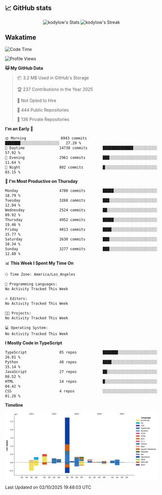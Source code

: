 ## 📈 GitHub stats
<!--START_SECTION:github-->
<div class="badges-githubstats">
  <p align="center">
    <img src="https://github-readme-stats.vercel.app/api?username=kodylow&theme=tokyonight&show_icons=true&hide_border=true&count_private=true" alt="kodylow's Stats" height="165">
    <img src="https://github-readme-streak-stats.herokuapp.com/?user=kodylow&theme=tokyonight&hide_border=true" alt="kodylow's Streak" height="165">
  </p>
</div>
<!--END_SECTION:github-->

## Wakatime 
<!--START_SECTION:waka-->
![Code Time](http://img.shields.io/badge/Code%20Time-1%2C294%20hrs%2031%20mins-blue)

![Profile Views](http://img.shields.io/badge/Profile%20Views-0-blue)

**🐱 My GitHub Data** 

> 📦 3.2 MB Used in GitHub's Storage 
 > 
> 🏆 237 Contributions in the Year 2025
 > 
> 🚫 Not Opted to Hire
 > 
> 📜 444 Public Repositories 
 > 
> 🔑 136 Private Repositories 
 > 
**I'm an Early 🐤** 

```text
🌞 Morning                6943 commits        ███████░░░░░░░░░░░░░░░░░░   27.29 % 
🌆 Daytime                14738 commits       ██████████████░░░░░░░░░░░   57.92 % 
🌃 Evening                2961 commits        ███░░░░░░░░░░░░░░░░░░░░░░   11.64 % 
🌙 Night                  802 commits         █░░░░░░░░░░░░░░░░░░░░░░░░   03.15 % 
```
📅 **I'm Most Productive on Thursday** 

```text
Monday                   4780 commits        █████░░░░░░░░░░░░░░░░░░░░   18.79 % 
Tuesday                  3268 commits        ███░░░░░░░░░░░░░░░░░░░░░░   12.84 % 
Wednesday                2524 commits        ██░░░░░░░░░░░░░░░░░░░░░░░   09.92 % 
Thursday                 4952 commits        █████░░░░░░░░░░░░░░░░░░░░   19.46 % 
Friday                   4013 commits        ████░░░░░░░░░░░░░░░░░░░░░   15.77 % 
Saturday                 2630 commits        ███░░░░░░░░░░░░░░░░░░░░░░   10.34 % 
Sunday                   3277 commits        ███░░░░░░░░░░░░░░░░░░░░░░   12.88 % 
```


📊 **This Week I Spent My Time On** 

```text
🕑︎ Time Zone: America/Los_Angeles

💬 Programming Languages: 
No Activity Tracked This Week

🔥 Editors: 
No Activity Tracked This Week

🐱‍💻 Projects: 
No Activity Tracked This Week

💻 Operating System: 
No Activity Tracked This Week
```

**I Mostly Code in TypeScript** 

```text
TypeScript               85 repos            ███████░░░░░░░░░░░░░░░░░░   26.81 % 
Python                   48 repos            ████░░░░░░░░░░░░░░░░░░░░░   15.14 % 
JavaScript               27 repos            ██░░░░░░░░░░░░░░░░░░░░░░░   08.52 % 
HTML                     14 repos            █░░░░░░░░░░░░░░░░░░░░░░░░   04.42 % 
CSS                      4 repos             ░░░░░░░░░░░░░░░░░░░░░░░░░   01.26 % 
```



**Timeline**

![Lines of Code chart](https://raw.githubusercontent.com/Kodylow/Kodylow/master/assets/bar_graph.png)


 Last Updated on 02/10/2025 19:48:03 UTC
<!--END_SECTION:waka-->
